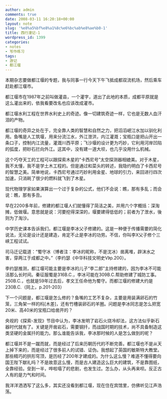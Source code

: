 ```yaml
---
author: admin
comments: true
date: 2008-03-11 16:20:18+00:00
layout: note
slug: '%e8%a5%bf%e8%a1%8c%e6%bc%ab%e8%ae%b0-1'
title: 西行漫记-1
wordpress_id: 1399
categories:
- notes
- 写作练习
tags:
- 游记
- 都江堰
---
```


本期杂志要做都江堰的专题，我与同事一行今天下午飞抵成都双流机场，然后乘车赶赴都江堰市。

都江堰市在1987年之前叫做灌县，一个灌字，道出了此地的本质，成都平原就是这么灌出来的，依我看要改名也应该改成灌市。

都江堰水利工程在世界水利史上的奇迹。像一切建筑奇迹一样，它也是无数人血汗泪的产物。

都江堰的奇异之处在于，完全靠人类的智慧和自然之力，把滔滔岷江水加以驯化利用。鱼嘴是人工筑堰，用来分流江水，外江泄洪，内江灌溉；宝瓶口是把山开出一条口子，控制内江流量，灌溉川西平原；飞沙堰的设计更为巧妙，它利用河岸凹陷的弧度，把砂石拦向外江。这其中，没有建一道大坝，也几乎没用什么机械。

这个巧夺天工的工程可以跟探索木星的“卡西尼号”太空探测器相媲美。对于木星，我不太懂，我不是学土木工程的。但是通过和菜头的转述，我隐约明白了卡西尼号的智慧之美。简单地说，卡西尼号通过巧妙利用金星、地球的引力，来回进行四次加速，只消耗了很少的燃料就飞到了木星。

现代物理学家如果演算出一个过于复杂的公式，他们不会说：瞧，那有多乱；而会说：瞧，那有多丑。

早在2200多年前，修建的都江堰人们就懂得了简洁之美，并用六个字概括：深淘摊，低做堰。意思就是说：河要挖得深深的，堰要建得低低的；前者为了泄水，後则为了淘沙。

中学历史课本告诉我们，都江堰是李冰父子修建的。这是一种便于传播需要的简化说法，无论是设计还是建造，肯定不止是李冰的功劳。不信，你叫李X父子修个三峡工程试试。

司马迁记载道：“蜀守冰（博者注：李冰的昵称，不是沈冰）凿离堆，辟沫水之害，穿两江于成都之中。”（李约瑟《中华科技文明史V》p.200）。

李约瑟推测，都江堰可能主要是李冰的儿子“李二郎”主持修建的，因为李冰不可能活那么长时间。秦征服蜀是316B.C.，李冰可能在309B.C.帮助修建了城防工事。250B.C.，也就是59年过去后，孝文王任命他为蜀守。而都江堰的修建大约是230B.C.（同上，p.201-203）

下一个问题是，都江堰是怎么修的？鱼嘴的工艺不复杂，主要是用装满卵石的竹笼，三角架一样的杩[木差]，还有竹槽装卵石的羊圈。问题是李冰同志是怎么把宽20米、高40米的宝瓶口给凿开的？

央视的《探索-发现》节目中认为，李冰发明了岩石火烧冷却法，这方法似乎新石器时代就有了。关键是开凿岩石，需要钢扦，而战国时期的技术，尚不具备制造这类坚硬的金属扦的能力。那么谁能告诉我，李冰那时候的人是怎么做到的呢？

都江堰并不是一蹴而就，而是经过了后来历朝历代的不断完善。都江堰也不是从天上掉下来的，而是经过了很多前人的试错、证伪。我想起了英国的敏斯特大教堂。那些精巧的拱形穹顶，是历经了200年才建成的。为什么这么慢？难道不懂得要向国王陛下献礼吗？不是故意这么慢，而是古人建造这么巨大的建筑，不是靠图纸，全靠经验。垒到一半，哗啦塌了的悲剧，也发生过。怎么办，从头再来呗。反正古人有的是力气和时间。

我洋洋洒洒写了这么多，其实还没看到都江堰，现在住在宾馆里，仿佛听见江声浩荡。


